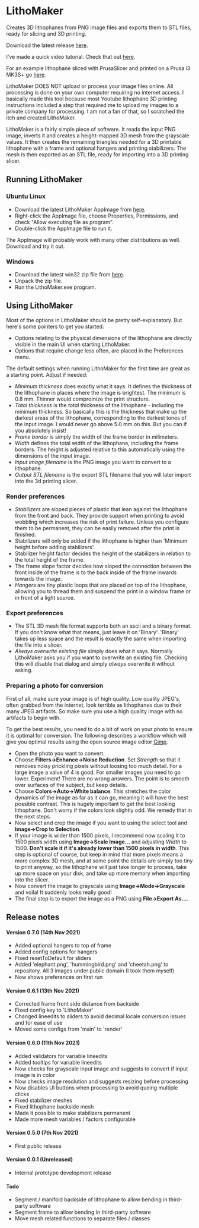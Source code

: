 # LithoMaker
Creates 3D lithophanes from PNG image files and exports them to STL files, ready for slicing and 3D printing.

Download the latest release [here](https://github.com/muldjord/lithomaker/releases).

I've made a quick video tutorial. Check that out [here](https://youtu.be/Bjbdk0XiiNY).

For an example lithophane sliced with PrusaSlicer and printed on a Prusa i3 MK3S+ go [here](https://youtu.be/mxQnZgb7caI).

LithoMaker DOES NOT upload or process your image files online. All processing is done on your own computer requiring no internet access. I basically made this tool because most Youtube lithophane 3D printing instructions included a step that required me to upload my images to a private company for processing. I am not a fan of that, so I scratched the itch and created LithoMaker.

LithoMaker is a fairly simple piece of software. It reads the input PNG image, inverts it and creates a height-mapped 3D mesh from the grayscale values. It then creates the remaining triangles needed for a 3D printable lithophane with a frame and optional hangers and printing stabilizers. The mesh is then exported as an STL file, ready for importing into a 3D printing slicer.

## Running LithoMaker
### Ubuntu Linux
* Download the latest LithoMaker AppImage from [here](https://github.com/muldjord/lithomaker/releases).
* Right-click the AppImage file, choose Properties, Permissions, and check "Allow executing file as program".
* Double-click the AppImage file to run it.

The AppImage will probably work with many other distributions as well. Download and try it out.

### Windows
* Download the latest win32 zip file from [here](https://github.com/muldjord/lithomaker/releases).
* Unpack the zip file.
* Run the LithoMaker.exe program.

## Using LithoMaker
Most of the options in LithoMaker should be pretty self-explanatory. But here's some pointers to get you started:
* Options relating to the physical dimensions of the lithophane are directly visible in the main UI when starting LithoMaker.
* Options that require change less often, are placed in the Preferences menu.

The default settings when running LithoMaker for the first time are great as a starting point. Adjust if needed:
* *Minimum thickness* does exactly what it says. It defines the thickness of the lithophane in places where the image is brightest. The minimum is 0.8 mm. Thinner would compromize the print structure.
* *Total thickness* is the *total* thickness of the lithophane - including the minimum thickness. So basically this is the thickness that make up the darkest areas of the lithophane, corresponding to the darkest tones of the input image. I would never go above 5.0 mm on this. But you can if you absolutely insist!
* *Frame border* is simply the width of the frame border in milimeters.
* *Width* defines the total width of the lithophane, including the frame borders. The height is adjusted relative to this automatically using the dimensions of the input image.
* *Input image filename* is the PNG image you want to convert to a lithophane.
* *Output STL filename* is the export STL filename that you will later import into the 3d printing slicer.

### Render preferences
* *Stabilizers* are sloped pieces of plastic that lean against the lithophane from the front and back. They provide support when printing to avoid wobbling which increases the risk of print failure. Unless you configure them to be permanent, they can be easily removed after the print is finished.
* Stabilizers will only be added if the lithophane is higher than 'Minimum height before adding stabilizers'.
* Stabilizer height factor decides the height of the stabilizers in relation to the total height of the frame.
* The frame slope factor decides how sloped the connection between the front inside of the frame is to the back inside of the frame inwards towards the image.
* *Hangers* are tiny plastic loops that are placed on top of the lithophane, allowing you to thread them and suspend the print in a window frame or in front of a light source.

### Export preferences
* The STL 3D mesh file format supports both an ascii and a binary format. If you don't know what that means, just leave it on 'Binary'. 'Binary' takes up less space and the result is exactly the same when importing the file into a slicer.
* *Always overwrite existing file* simply does what it says. Normally LithoMaker asks you if you want to overwrite an existing file. Checking this will disable that dialog and simply *always* overwrite it without asking.

### Preparing a photo for conversion
First of all, make sure your image is of high quality. Low quality JPEG's, often grabbed from the internet, look terrible as lithophanes due to their many JPEG artifacts. So make sure you use a high quality image with no artifacts to begin with.

To get the best results, you need to do a bit of work on your photo to ensure it is optimal for conversion. The following describes a workflow which will give you optimal results using the open source image editor [Gimp](https://www.gimp.org/).
* Open the photo you want to convert.
* Choose **Filters->Enhance->Noise Reduction**. Set *Strength* so that it removes noisy prickling pixels without loosing too much detail. For a large image a value of 4 is good. For smaller images you need to go lower. Experiment! There are no wrong answers. The point is to smooth over surfaces of the subject, but keep details.
* Choose **Colors->Auto->White balance**. This stretches the color dynamics of the image as far as it can go, meaning it will have the best possible contrast. This is hugely important to get the best looking lithophane. Don't worry if the colors look slightly odd. We remedy that in the next steps.
* Now select and crop the image if you want to using the select tool and **Image->Crop to Selection**.
* If your image is wider than 1500 pixels, I recommend now scaling it to 1500 pixels width using **Image->Scale Image...** and adjusting *Width* to 1500. **Don't scale it if it's already lower than 1500 pixels in width**. This step is optional of course, but keep in mind that more pixels means a more complex 3D mesh, and at some point the details are simply too tiny to print anyway, so the lithophane will just take longer to process, take up more space on your disk, and take up more memory when importing into the slicer.
* Now convert the image to grayscale using **Image->Mode->Grayscale** and voila! It suddenly looks really good!
* The final step is to export the image as a PNG using **File->Export As...**.

## Release notes

#### Version 0.7.0 (14th Nov 2021)
* Added optional hangers to top of frame
* Added config options for hangers
* Fixed resetToDefault for sliders
* Added 'elephant.png', 'hummingbird.png' and 'cheetah.png' to repository. All 3 images under public domain (I took them myself)
* Now shows preferences on first run

#### Version 0.6.1 (13th Nov 2021)
* Corrected frame front side distance from backside
* Fixed config key to 'LithoMaker'
* Changed lineedits to sliders to avoid decimal locale conversion issues and for ease of use
* Moved some configs from 'main' to 'render'

#### Version 0.6.0 (11th Nov 2021)
* Added validators for variable lineedits
* Added tooltips for variable lineedits
* Now checks for grayscale input image and suggests to convert if input image is in color
* Now checks image resolution and suggests resizing before processing
* Now disables UI buttons when processing to avoid queing multiple clicks
* Fixed stabilizer meshes
* Fixed lithophane backside mesh
* Made it possible to make stabilizers permanent
* Made more mesh variables / factors configurable

#### Version 0.5.0 (7th Nov 2021)
* First public release

#### Version 0.0.1 (Unreleased)
* Internal prototype development release

#### Todo
* Segment / manifold backside of lithophane to allow bending in third-party software
* Segment frame to allow bending in third-party software
* Move mesh related functions to separate files / classes
